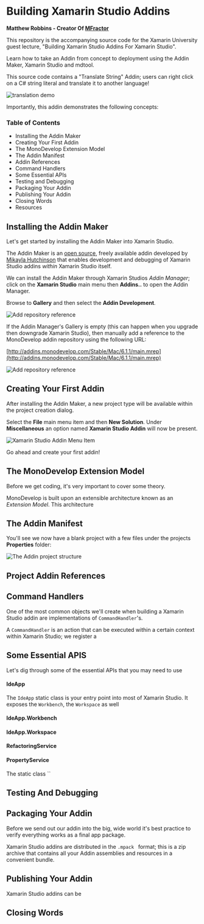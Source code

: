 # Building Xamarin Studio Addins
**Matthew Robbins - Creator Of [MFractor](http://www.mfractor.com/)**

This repository is the accompanying source code for the Xamarin University guest lecture, "Building Xamarin Studio Addins For Xamarin Studio".

Learn how to take an Addin from concept to deployment using the Addin Maker, Xamarin Studio and mdtool.

This source code contains a "Translate String" Addin; users can right click on a C# string literal and translate it to another language!

![translation demo](images/translate-demo.gif)

Importantly, this addin demonstrates the following concepts:



### Table of Contents

  * Installing the Addin Maker
  * Creating Your First Addin
  * The MonoDevelop Extension Model
  * The Addin Manifest
  * Addin References
  * Command Handlers
  * Some Essential APIs
  * Testing and Debugging
  * Packaging Your Addin
  * Publishing Your Addin
  * Closing Words
  * Resources

## Installing the Addin Maker
Let's get started by installing the Addin Maker into Xamarin Studio.

The Addin Maker is an [open source](https://github.com/mhutch/MonoDevelop.AddinMaker), freely available addin developed by [Mikayla Hutchinson](https://twitter.com/mjhutchinson) that enables development and debugging of Xamarin Studio addins *within* Xamarin Studio itself.

We can install the Addin Maker through Xamarin Studios *Addin Manager*; click on the **Xamarin Studio** main menu then **Addins..** to open the Addin Manager.

Browse to **Gallery** and then select the **Addin Development**.

![Add repository reference](images/addin-maker.gif)

If the Addin Manager's Gallery is empty (this can happen when you upgrade then downgrade Xamarin Studio), then manually add a reference to the MonoDevelop addin repository using the following URL:

[http://addins.monodevelop.com/Stable/Mac/6.1.1/main.mrep](http://addins.monodevelop.com/Stable/Mac/6.1.1/main.mrep)

![Add repository reference](images/add-addin-repo.gif)

## Creating Your First Addin
After installing the Addin Maker, a new project type will be available within the project creation dialog.

Select the **File** main menu item and then **New Solution**. Under **Miscellaneous** an option named **Xamarin Studio Addin** will now be present.

![Xamarin Studio Addin Menu Item](images/new-addin-project.png)

Go ahead and create your first addin!

## The MonoDevelop Extension Model
Before we get coding, it's very important to cover some theory.

MonoDevelop is built upon an extensible architecture known as an *Extension Model*. This architecture




## The Addin Manifest

You'll see we now have a blank project with a few files under the projects **Properties** folder:

![The Addin project structure](images/addin-project-structure.png)



## Project Addin References

## Command Handlers
One of the most common objects we'll create when building a Xamarin Studio addin are implementations of `CommandHandler`'s.

A `CommandHandler` is an action that can be executed within a certain context within Xamarin Studio; we register a

## Some Essential APIS
Let's dig through some of the essential APIs that you may need to use

#### IdeApp
The `IdeApp` static class is your entry point into most of Xamarin Studio. It exposes the `Workbench`, the `Workspace` as well

#### IdeApp.Workbench

#### IdeApp.Workspace

#### RefactoringService

#### PropertyService
The static class ``


## Testing And Debugging


## Packaging Your Addin
Before we send out our addin into the big, wide world it's best practice to verify everything works as a final app package.

Xamarin Studio addins are distributed in the `.mpack ` format; this is a zip archive that contains all your Addin assemblies and resources in a convenient bundle.




## Publishing Your Addin
Xamarin Studio addins can be


## Closing Words
